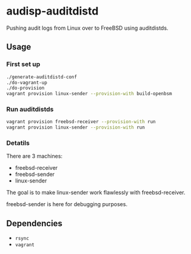 # audisp-auditdistd

Pushing audit logs from Linux over to FreeBSD using auditdistds.

## Usage

### First set up

```sh
./generate-auditdistd-conf
./do-vagrant-up
./do-provision
vagrant provision linux-sender --provision-with build-openbsm
```

### Run auditdistds

```sh
vagrant provision freebsd-receiver --provision-with run
vagrant provision linux-sender --provision-with run
```

### Detatils

There are 3 machines:

* freebsd-receiver
* freebsd-sender
* linux-sender

The goal is to make linux-sender work flawlessly with freebsd-receiver.

freebsd-sender is here for debugging purposes.

## Dependencies

- `rsync`
- `vagrant`
